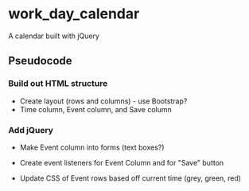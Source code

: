 # work_day_calendar
A calendar built with jQuery

## Pseudocode

### Build out HTML structure

* Create layout (rows and columns) - use Bootstrap?
* Time column, Event column, and Save column

### Add jQuery

* Make Event column into forms (text boxes?)

* Create event listeners for Event Column and for "Save" button

* Update CSS of Event rows based off current time (grey, green, red)

